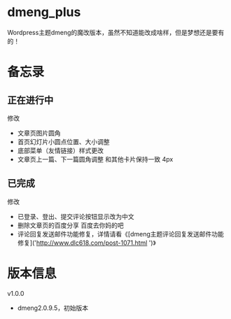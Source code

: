 # dmeng_plus
Wordpress主题dmeng的魔改版本，虽然不知道能改成啥样，但是梦想还是要有的！

# 备忘录

## 正在进行中
修改
* 文章页图片圆角
* 首页幻灯片小圆点位置、大小调整
* 底部菜单（友情链接）样式更改
* 文章页上一篇、下一篇圆角调整 和其他卡片保持一致 4px

## 已完成
修改
* 已登录、登出、提交评论按钮显示改为中文
* 删除文章页的百度分享 百度去你妈的吧
* 评论回复发送邮件功能修复，详情请看《[dmeng主题评论回复发送邮件功能修复]('http://www.dlc618.com/post-1071.html
')》

# 版本信息
v1.0.0
* dmeng2.0.9.5，初始版本
